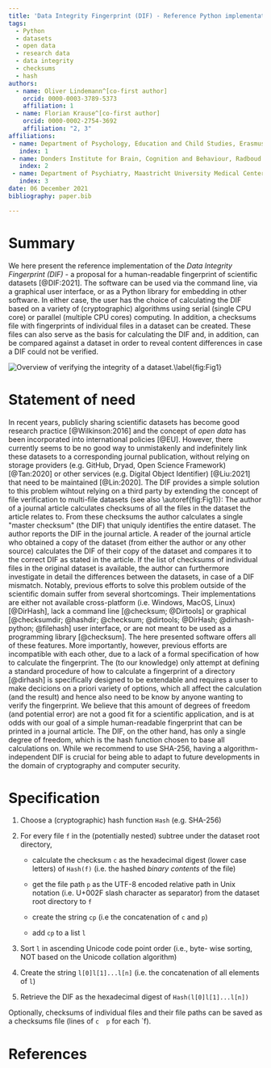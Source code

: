 ```yaml
---
title: 'Data Integrity Fingerprint (DIF) - Reference Python implementation'
tags:
  - Python
  - datasets
  - open data
  - research data
  - data integrity
  - checksums
  - hash
authors:
  - name: Oliver Lindemann^[co-first author]
    orcid: 0000-0003-3789-5373
    affiliation: 1
  - name: Florian Krause^[co-first author]
    orcid: 0000-0002-2754-3692
    affiliation: "2, 3"
affiliations:
 - name: Department of Psychology, Education and Child Studies, Erasmus University Rotterdam, The Netherlands
   index: 1
 - name: Donders Institute for Brain, Cognition and Behaviour, Radboud University Medical Center, Nijmegen, The Netherlands
   index: 2
 - name: Department of Psychiatry, Maastricht University Medical Center, The Netherlands
   index: 3
date: 06 December 2021
bibliography: paper.bib

---
```


# Summary

We here present the reference implementation of the
_Data Integrity Fingerprint (DIF)_ - a proposal for a human-readable
fingerprint of scientific datasets [@DIF:2021]. The software can be used via
the command line, via a graphical user interface, or as a Python library for
embedding in other software. In either case, the user has the choice of
calculating the DIF based on a variety of (cryptographic) algorithms using
serial (single CPU core) or parallel (multiple CPU cores) computing. In
addition, a checksums file with fingerprints of individual files in a dataset
can be created. These files can also serve as the basis for calculating the DIF
and, in addition, can be compared against a dataset in order to reveal content
differences in case a DIF could not be verified.

![Overview of verifying the integrity of a dataset.\label{fig:Fig1}](https://user-images.githubusercontent.com/2971539/143914028-ea2b8570-6db4-4f82-9bec-b1770fda7df8.png)

# Statement of need

In recent years, publicly sharing scientific datasets has become good research
practice [@Wilkinson:2016] and the concept of _open data_ has been incorporated
into international policies [@EU]. However, there currently seems to be no good
way to unmistakenly and indefinitely link these datasets to a corresponding
journal publication, without relying on storage providers (e.g. GitHub, Dryad,
Open Science Framework) [@Tan:2020] or other services (e.g. Digital Object
Identifier) [@Liu:2021] that need to be maintained [@Lin:2020].
The DIF provides a simple solution to this problem wihtout relying on a third
party by extending the concept of file verification to multi-file datasets
(see also \autoref{fig:Fig1}):
The author of a journal article calculates checksums of all the files in the
dataset the article relates to. From these checksums the author calculates a
single "master checksum" (the DIF) that uniquly identifies the entire dataset.
The author reports the DIF in the journal article. A reader of the journal
article who obtained a copy of the dataset (from either the author or any other
source) calculates the DIF of their copy of the dataset and compares it to the
correct DIF as stated in the article. If the list of checksums of individual
files in the original dataset is available, the author can furthermore
investigate in detail the differences between the datasets, in case of a DIF
mismatch.
Notably, previous efforts to solve this problem outside of the scientific
domain suffer from several shortcomings. Their implementations are either not
available cross-platform (i.e. Windows, MacOS, Linux) [@DirHash], lack a
command line [@checksum; @Dirtools] or graphical [@checksumdir; @hashdir;
@checksum; @dirtools; @DirHash; @dirhash-python; @filehash] user interface, or
are not meant to be used as a programming library [@checksum]. The here
presented software offers all of these features.
More importantly, however, previous efforts are incompatible with each other,
due to a lack of a formal specification of how to calculate the fingerprint.
The (to our knowledge) only attempt at defining a standard procedure of how to
calculate a fingerprint of a directory [@dirhash] is specifically designed to
be extendable and requires a user to make decicions on a priori variety of
options, which all affect the calculation (and the result) and hence also need
to be know by anyone wanting to verify the fingerprint. We believe that this
amount of degrees of freedom (and potential error) are not a good fit for a
scientific application, and is at odds with our goal of a simple human-readable
fingerprint that can be printed in a journal article.
The DIF, on the other hand, has only a single degree of freedom, which is the
hash function chosen to base all calculations on. While we recommend to
use SHA-256, having a algorithm-independent DIF is crucial for being able to
adapt to future developments in the domain of cryptography and computer
security.

# Specification

1. Choose a (cryptographic) hash function `Hash` (e.g. SHA-256)

2.  For every file `f` in the (potentially nested) subtree under the dataset root directory,

    * calculate the checksum `c` as the hexadecimal digest (lower case letters) of `Hash(f)` (i.e. the hashed _binary contents_ of the file)

    * get the file path `p` as the UTF-8 encoded relative path in Unix notation (i.e. U+002F slash character as separator) from the dataset root directory to `f`

    * create the string `cp` (i.e the concatenation of `c` and `p`)
    
    * add `cp` to a list `l`
    
3. Sort `l` in ascending Unicode code point order (i.e., byte- wise sorting, NOT based on the Unicode collation algorithm)

4. Create the string `l[0]l[1]...l[n]` (i.e. the concatenation of all elements of `l`)

5. Retrieve the DIF as the hexadecimal digest of `Hash(l[0]l[1]...l[n])`

Optionally, checksums of individual files and their file paths can be saved as a checksums file (lines of `c  p` for each `f).

# References
